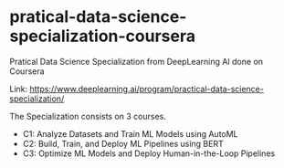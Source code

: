 # pratical-data-science-specialization-coursera
Pratical Data Science Specialization from DeepLearning AI done on Coursera

Link: https://www.deeplearning.ai/program/practical-data-science-specialization/

The Specialization consists on 3 courses.
 - C1: Analyze Datasets and Train ML Models using AutoML
 - C2: Build, Train, and Deploy ML Pipelines using BERT
 - C3: Optimize ML Models and Deploy Human-in-the-Loop Pipelines
